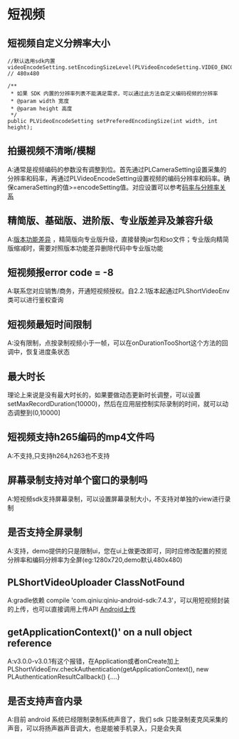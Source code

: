 # 短视频
## 短视频自定义分辨率大小
```
//默认选用sdk内置
videoEncodeSetting.setEncodingSizeLevel(PLVideoEncodeSetting.VIDEO_ENCODING_SIZE_LEVEL.VIDEO_ENCODING_SIZE_LEVEL_480P_1); // 480x480

/**
 * 如果 SDK 内置的分辨率列表不能满足需求，可以通过此方法自定义编码视频的分辨率
 * @param width 宽度
 * @param height 高度
 */
public PLVideoEncodeSetting setPreferedEncodingSize(int width, int height);

```
## 拍摄视频不清晰/模糊
A:通常是视频编码的参数没有调整到位。首先通过PLCameraSetting设置采集的分辨率和码率，再通过PLVideoEncodeSetting设置视频的编码分辨率和码率。确保cameraSetting的值>=encodeSetting值。对应设置可以参考[码率与分辨率关系](http://www.lighterra.com/papers/videoencodingh264/)

## 精简版、基础版、进阶版、专业版差异及兼容升级
A:[版本功能差异](https://developer.qiniu.com/pili/sdk/3731/short-video) ，精简版向专业版升级，直接替换jar包和so文件；专业版向精简版缩减时，需要对照版本功能差异删除代码中专业版功能

## 短视频报error code = -8
A:联系您对应销售/商务，开通短视频授权。自2.2.1版本起通过PLShortVideoEnv类可以进行鉴权查询

## 短视频最短时间限制
A:没有限制，点按录制视频小于一帧，可以在onDurationTooShort这个方法的回调中，恢复进度条状态

## 最大时长
理论上来说是没有最大时长的，如果要做动态更新时长调整，可以设置setMaxRecordDuration(10000)，然后在应用层控制实际录制的时间，就可以动态调整到(0,10000]

## 短视频支持h265编码的mp4文件吗
A:不支持,只支持h264,h263也不支持

## 屏幕录制支持对单个窗口的录制吗
A:短视频sdk支持屏幕录制，可以设置屏幕录制大小，不支持对单独的view进行录制

## 是否支持全屏录制
A:支持，demo提供的只是限制ui，您在ui上做更改即可，同时应修改配置的预览分辨率和编码分辨率为全屏(eg:1280x720,demo默认480x480)

## PLShortVideoUploader ClassNotFound
A:gradle依赖 compile 'com.qiniu:qiniu-android-sdk:7.4.3'，可以用短视频封装的上传，也可以直接调用上传API [Android上传](https://developer.qiniu.com/kodo/sdk/1236/android)

## getApplicationContext()' on a null object reference
A:v3.0.0-v3.0.1有这个报错，在Application或者onCreate加上 PLShortVideoEnv.checkAuthentication(getApplicationContext(), new PLAuthenticationResultCallback() {….}

## 是否支持声音内录
A:目前 android 系统已经限制录制系统声音了，我们 sdk 只能录制麦克风采集的声音，可以将扬声器声音调大，也是能被手机录入，只是会失真

